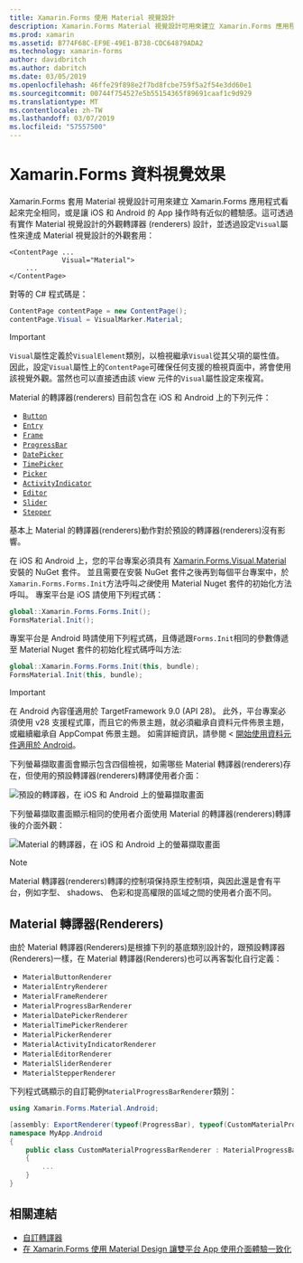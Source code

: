 ```yaml
---
title: Xamarin.Forms 使用 Material 視覺設計
description: Xamarin.Forms Material 視覺設計可用來建立 Xamarin.Forms 應用程式看起來完全相同，或是讓 iOS 和 Android 的 App 操作時有近似的體驗感。
ms.prod: xamarin
ms.assetid: B774F68C-EF9E-49E1-B738-CDC64879ADA2
ms.technology: xamarin-forms
author: davidbritch
ms.author: dabritch
ms.date: 03/05/2019
ms.openlocfilehash: 46ffe29f898e2f7bd8fcbe759f5a2f54e3dd60e1
ms.sourcegitcommit: 00744f754527e5b55154365f89691caaf1c9d929
ms.translationtype: MT
ms.contentlocale: zh-TW
ms.lasthandoff: 03/07/2019
ms.locfileid: "57557500"
---
```

# <a name="xamarinforms-material-visual"></a>Xamarin.Forms 資料視覺效果

Xamarin.Forms 套用 Material 視覺設計可用來建立 Xamarin.Forms 應用程式看起來完全相同，或是讓 iOS 和 Android 的 App 操作時有近似的體驗感。這可透過有實作 Material 視覺設計的外觀轉譯器 (renderers) 設計，並透過設定`Visual`屬性來達成 Material 視覺設計的外觀套用：

```xaml
<ContentPage ...
             Visual="Material">
    ...
</ContentPage>
```

對等的 C# 程式碼是：

```csharp
ContentPage contentPage = new ContentPage();
contentPage.Visual = VisualMarker.Material;
```

> [!IMPORTANT]
> `Visual`屬性定義於`VisualElement`類別，以檢視繼承`Visual`從其父項的屬性值。 因此，設定`Visual`屬性上的`ContentPage`可確保任何支援的檢視頁面中，將會使用該視覺外觀。當然也可以直接透由該 view 元件的`Visual`屬性設定來複寫。

Material 的轉譯器(renderers) 目前包含在 iOS 和 Android 上的下列元件：

- [`Button`](xref:Xamarin.Forms.Button)
- [`Entry`](xref:Xamarin.Forms.Entry)
- [`Frame`](xref:Xamarin.Forms.Frame)
- [`ProgressBar`](xref:Xamarin.Forms.ProgressBar)
- [`DatePicker`](xref:Xamarin.Forms.DatePicker)
- [`TimePicker`](xref:Xamarin.Forms.TimePicker)
- [`Picker`](xref:Xamarin.Forms.Picker)
- [`ActivityIndicator`](xref:Xamarin.Forms.ActivityIndicator)
- [`Editor`](xref:Xamarin.Forms.Editor)
- [`Slider`](xref:Xamarin.Forms.Slider)
- [`Stepper`](xref:Xamarin.Forms.Stepper)

基本上 Material 的轉譯器(renderers)動作對於預設的轉譯器(renderers)沒有影響。

在 iOS 和 Android 上，您的平台專案必須具有 [Xamarin.Forms.Visual.Material](https://www.nuget.org/packages/Xamarin.Forms.Visual.Material/) 安裝的 NuGet 套件。 並且需要在安裝 NuGet 套件之後再到每個平台專案中，於`Xamarin.Forms.Forms.Init`方法呼叫*之後*使用 Material Nuget 套件的初始化方法呼叫。 專案平台是 iOS 請使用下列程式碼：

```csharp
global::Xamarin.Forms.Forms.Init();
FormsMaterial.Init();
```

專案平台是 Android 時請使用下列程式碼，且傳遞跟`Forms.Init`相同的參數傳遞至 Material Nuget 套件的初始化程式碼呼叫方法:

```csharp
global::Xamarin.Forms.Forms.Init(this, bundle);
FormsMaterial.Init(this, bundle);
```

> [!IMPORTANT]
> 在 Android 內容僅適用於 TargetFramework 9.0 (API 28)。 此外，平台專案必須使用 v28 支援程式庫，而且它的佈景主題，就必須繼承自資料元件佈景主題，或繼續繼承自 AppCompat 佈景主題。 如需詳細資訊，請參閱 <<c0> [ 開始使用資料元件適用於 Android](https://github.com/material-components/material-components-android/blob/master/docs/getting-started.md)。

下列螢幕擷取畫面會顯示包含四個檢視，如需哪些 Material 轉譯器(renderers)存在，但使用的預設轉譯器(renderers)轉譯使用者介面：

![預設的轉譯器，在 iOS 和 Android 上的螢幕擷取畫面](https://docs.microsoft.com/zh-tw/xamarin/xamarin-forms/user-interface/visual/material-visual-images/default-renderers-large.png#lightbox "檢視使用預設的轉譯器")

下列螢幕擷取畫面顯示相同的使用者介面使用 Material 的轉譯器(renderers)轉譯後的介面外觀：

![Material 的轉譯器，在 iOS 和 Android 上的螢幕擷取畫面](https://docs.microsoft.com/zh-tw/xamarin/xamarin-forms/user-interface/visual/material-visual-images/material-renderers-large.png#lightbox "檢視使用 Material 轉譯器")

> [!NOTE]
> Material 轉譯器(renderers)轉譯的控制項保持原生控制項，與因此還是會有平台，例如字型、 shadows、 色彩和提高權限的區域之間的使用者介面不同。

## <a name="material-renderers"></a>Material 轉譯器(Renderers)
由於 Material 轉譯器(Renderers)是根據下列的基底類別設計的，跟預設轉譯器(Renderers)一樣，在 Material 轉譯器(Renderers)也可以再客製化自行定義：

- `MaterialButtonRenderer`
- `MaterialEntryRenderer`
- `MaterialFrameRenderer`
- `MaterialProgressBarRenderer`
- `MaterialDatePickerRenderer`
- `MaterialTimePickerRenderer`
- `MaterialPickerRenderer`
- `MaterialActivityIndicatorRenderer`
- `MaterialEditorRenderer`
- `MaterialSliderRenderer`
- `MaterialStepperRenderer`

下列程式碼顯示的自訂範例`MaterialProgressBarRenderer`類別：

```csharp
using Xamarin.Forms.Material.Android;

[assembly: ExportRenderer(typeof(ProgressBar), typeof(CustomMaterialProgressBarRenderer), new[] { typeof(VisualMarker.MaterialVisual) })]
namespace MyApp.Android
{
    public class CustomMaterialProgressBarRenderer : MaterialProgressBarRenderer
    {
        ...
    }
}
```

## <a name="related-links"></a>相關連結

- [自訂轉譯器](~/xamarin-forms/app-fundamentals/custom-renderer/index.md)
- [在 Xamarin.Forms 使用 Material Design 讓雙平台 App 使用介面體驗一致化](https://dotblogs.com.tw/jamestsai/2019/03/09/xamarinforms-using-material-design)
